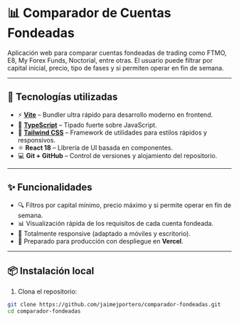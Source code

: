 # 📊 Comparador de Cuentas Fondeadas

Aplicación web para comparar cuentas fondeadas de trading como FTMO, E8, My Forex Funds, Noctorial, entre otras. El usuario puede filtrar por capital inicial, precio, tipo de fases y si permiten operar en fin de semana.

---

## 🚀 Tecnologías utilizadas

- ⚡ **[Vite](https://vitejs.dev/)** – Bundler ultra rápido para desarrollo moderno en frontend.
- 🔐 **[TypeScript](https://www.typescriptlang.org/)** – Tipado fuerte sobre JavaScript.
- 🎨 **[Tailwind CSS](https://tailwindcss.com/)** – Framework de utilidades para estilos rápidos y responsivos.
- ⚛️ **React 18** – Librería de UI basada en componentes.
- 💻 **Git + GitHub** – Control de versiones y alojamiento del repositorio.

---

## ✨ Funcionalidades

- 🔍 Filtros por capital mínimo, precio máximo y si permite operar en fin de semana.
- 📊 Visualización rápida de los requisitos de cada cuenta fondeada.
- 📱 Totalmente responsive (adaptado a móviles y escritorio).
- 🚀 Preparado para producción con despliegue en **Vercel**.

---

## 📦 Instalación local

1. Clona el repositorio:

```bash
git clone https://github.com/jaimejportero/comparador-fondeadas.git
cd comparador-fondeadas
